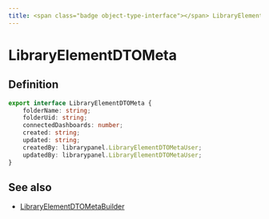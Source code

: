 ```yaml
---
title: <span class="badge object-type-interface"></span> LibraryElementDTOMeta
---
```

# <span class="badge object-type-interface"></span> LibraryElementDTOMeta

## Definition

```typescript
export interface LibraryElementDTOMeta {
	folderName: string;
	folderUid: string;
	connectedDashboards: number;
	created: string;
	updated: string;
	createdBy: librarypanel.LibraryElementDTOMetaUser;
	updatedBy: librarypanel.LibraryElementDTOMetaUser;
}

```
## See also

 * <span class="badge builder"></span> [LibraryElementDTOMetaBuilder](./builder-LibraryElementDTOMetaBuilder.md)
